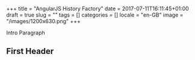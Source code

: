 +++
title = "AngularJS History Factory"
date = 2017-07-11T16:11:45+01:00
draft = true
slug = ""
tags = []
categories = []
locale = "en-GB"
image = "/images/1200x630.png"
+++

Intro Paragraph

<!--more-->

## First Header
